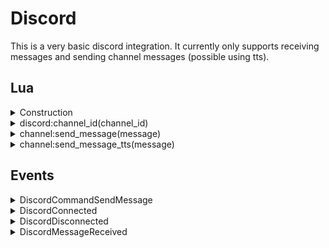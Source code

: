 ﻿# Discord

This is a very basic discord integration. It currently only supports receiving
messages and sending channel messages (possible using tts).

## Lua


<details><summary>Construction</summary><br />

```lua
local audio = require("api/audio"):instance(config)
```

This will construct an instance of `api/audio` or return an existing instance with 
the same `id` if one exists.

`config` is the initial configuration of the instance if one needs to be created. It is a table with one or more keys as defined below.

| Parameter   | Type          | Default    | Description                    |
| :---------- | :-----------: | :--------: | :----------------------------- |
| id          | string        |            | Mandatory: Id of this instance |
| token       | string        |            | Discord token                  |

You can register you bot and get a token at https://discord.com/developers/applications
</details>

<details><summary>discord:channel_id(channel_id)</summary><br />

```lua
local audio = require("api/audio"):instance(config)
local channel = audio.channel_id(123453434)
```

This will return an object for the channel. With this, you can send messages.

| Parameter   | Type          | Default    | Description                    |
| :---------- | :-----------: | :--------: | :----------------------------- |
| channel_id  | integer       |            | Discord Channel Id             |

To get the channel id of a channel:

 - Open your Discord App
 - Go to User Settings
 - Choose Advanced under App Settings
 - Enable "Developer Mode"
 - Exit settings
 - Right click on the desired channel, choose "Copy ID"
</details>

<details><summary>channel:send_message(message)</summary><br />

```lua
local channel = require("api/audio"):instance(config).channel_id(123453434)
channel.send_message("Hello world")
```

Send a message to a channel on discord. 

| Parameter  | Type    | Description                                                    |
|:-----------|:-------:|:---------------------------------------------------------------|
| message    | string  | What to send                                                   |
</details>

<details><summary>channel:send_message_tts(message)</summary><br />

```lua
local channel = require("api/audio"):instance(config).channel_id(123453434)
channel.send_message_tts("Hello world")
```

Send a message to a channel on discord, with tts enabled

| Parameter  | Type    | Description                                                    |
|:-----------|:-------:|:---------------------------------------------------------------|
| message    | string  | What to send                                                   |
</details>

## Events

<details><summary>DiscordCommandSendMessage</summary><br />
Send a message to discord

| Name            | Type    | Description                                                       |
|:----------------|:-------:|:------------------------------------------------------------------|
| EventType       | string  | `DiscordCommandSendMessage` (constant)                            |
| ExcludeFromTxrx | boolean | false (constant)                                                  |
| Uptime          | integer | Time of when the message was sent via Eventbus (in milliseconds). |
| InstanceId      | string  | Which instance the message originates from                        |
| ChannelId       | long    | Which channel id to send message to                               |
| Message         | string  | What to send                                                      |
| TextToSpeech    | boolean | Use discord TTS to speak the message                              |

**JSON Example:**
`{"EventType":"DiscordCommandSendMessage","ExcludeFromTxrx":false,"Uptime":1398,"InstanceId":"discord","ChannelId":804666230932766730,"Message":"Hi From Lua","TextToSpeech":false}`
</details>

<details><summary>DiscordConnected</summary><br />

We are connected to discord

| Name            | Type    | Description                                                       |
|:----------------|:-------:|:------------------------------------------------------------------|
| EventType       | string  | `DiscordConnected` (constant)                                     |
| ExcludeFromTxrx | boolean | false (constant)                                                  |
| Uptime          | integer | Time of when the message was sent via Eventbus (in milliseconds). |
| InstanceId      | string  | Which instance the message originates from                        |

**JSON Example:**
`{"EventType":"DiscordConnected","ExcludeFromTxrx":false,"Uptime":1391,"InstanceId":"discord"}`
</details>

<details><summary>DiscordDisconnected</summary><br />

We are connected to discord

| Name            | Type    | Description                                                       |
|:----------------|:-------:|:------------------------------------------------------------------|
| EventType       | string  | `DiscordDisconnected` (constant)                                  |
| ExcludeFromTxrx | boolean | false (constant)                                                  |
| Uptime          | integer | Time of when the message was sent via Eventbus (in milliseconds). |
| InstanceId      | string  | Which instance the message originates from                        |

**JSON Example:**
`{"EventType":"DiscordDisconnected","ExcludeFromTxrx":false,"Uptime":1391,"InstanceId":"discord"}`
</details>

<details><summary>DiscordMessageReceived</summary><br />

We are connected to discord

| Name            | Type    | Description                                                       |
|:----------------|:-------:|:------------------------------------------------------------------|
| EventType       | string  | `DiscordMessageReceived` (constant)                               |
| ExcludeFromTxrx | boolean | false (constant)                                                  |
| Uptime          | integer | Time of when the message was sent via Eventbus (in milliseconds). |
| InstanceId      | string  | Which instance the message originates from                        |
| From            | String  | User sending the message                                          |
| FromId          | long    | Discord User Id for "From"                                        |
| Message         | string  | Message sent                                                      |
| Channel         | string  | Channel message was sent in                                       |
| ChannelId       | long    | Discord Channel Id for "Channel"                                  |

**JSON Example:**
`{"EventType":"DiscordMessageReceived","ExcludeFromTxrx":false,"Uptime":265699,"InstanceId":"discord","From":"dennis#2358","FromId":395311112851292161,"Message":"Hello bot","Channel":"live-commentry","ChannelId":804666230932766730}`
</details>
